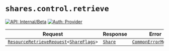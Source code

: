 # `shares.control.retrieve`

[![API: Internal/Beta](https://img.shields.io/static/v1?label=API&message=Internal/Beta&color=red&style=flat-square)](/docs/developer-guide/core/api-conventions.md)
[![Auth: Provider](https://img.shields.io/static/v1?label=Auth&message=Provider&color=informational&style=flat-square)](/docs/developer-guide/core/types.md#role)



| Request | Response | Error |
|---------|----------|-------|
|<code><a href='/docs/reference/dk.sdu.cloud.accounting.api.providers.ResourceRetrieveRequest.md'>ResourceRetrieveRequest</a>&lt;<a href='/docs/reference/dk.sdu.cloud.file.orchestrator.api.ShareFlags.md'>ShareFlags</a>&gt;</code>|<code><a href='/docs/reference/dk.sdu.cloud.file.orchestrator.api.Share.md'>Share</a></code>|<code><a href='/docs/reference/dk.sdu.cloud.CommonErrorMessage.md'>CommonErrorMessage</a></code>|


